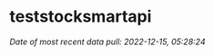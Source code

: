 
<!-- README.md is generated from README.Rmd. Please edit that file -->

# teststocksmartapi

*Date of most recent data pull: 2022-12-15, 05:28:24*
